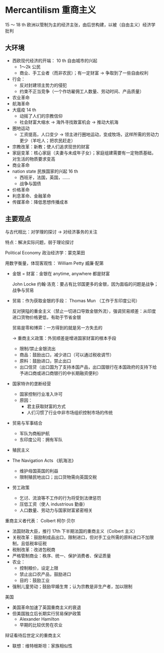 # Mercantilism 重商主义

15 ～ 18 th 欧洲以管制为主的经济主张，由后世构建，以被（自由主义）经济学批判

## 大环境

- 西欧现代经济的开端： 10 th 自由城市的兴起
    - 1～2k 公民
    - 商业、手工业者（而非农民）；有一定财富 -> 争取到了一些自由权利
- 行会：
    - 反对封建领主势力的侵犯
    - 约束不正当竞争（一个作坊雇佣工人数量、劳动时间、产品质量）
- 农业革命
- 航海革命
- 大瘟疫 14 th
    - 动摇了人们的宗教信仰
    - 社会财富大缩水 -> 海外寻找致富机会 -> 推动大航海
- 圈地运动
    - 工资提高，人口变少 -> 领主进行圈地运动，变成牧场，这样所需的劳动力更少（羊吃人；把农民赶走）
- 宗教改革：新教；使人们追求现世的财富
- 家庭变革：核心家庭（夫妻与未成年子女）；家庭组建需要有一定物质基础，对生活的物质要求变高
- 商业革命
- nation state 民族国家的兴起 16 th
    - 西班牙，法国，英国，……
    - 战争与国债
- 价格革命
- 利息革命、金融革命
- 传媒革命：降低思想传播成本

## 主要观点

与古代相比：对学理的探讨 -> 对经济事务的关注

特点：解决实际问题，弱于理论探讨

Political Economy 政治经济学：蒙克莱田

用数字衡量，体现客观性： William Petty 威廉·配第

- 金银 = 财富：金银在 anytime, anywhere 都是财富

    John Locke 约翰·洛克：要占有比邻国更多的金银，因为面临的问题是战争；战争与贸易

- 贸易：作为获取金银的手段： Thomas Mun （工作于东印度公司）

    反对狭隘的重金主义（禁止一切进口导致金银外流），强调贸易顺差：从印度进口货物价格更低，有助于节省金银

    贸易是零和博弈：一方得到的就是另一方失去的

    -> 重商主义政策：外贸顺差是增进国家财富的根本手段

    - 限制/禁止金银流出
    - 商品：鼓励出口，减少进口（可以通过税收调节）
    - 原料：鼓励进口，禁止出口
    - 出口信贷（出口国为了支持本国产品，出口国银行在本国政府的支持下给予进口商或进口商银行的中长期融资便利）

- 国家特许的垄断经营

    - 国家控制行业准入许可
    - 原因：
        - 君主获取财富的方式
        - 人们习惯了行业中非市场组织控制市场的传统

- 贸易与军事结合

    - 军队为商船护航
    - 东印度公司：拥有军队

- 殖民主义

- The Navigation Acts 《航海法》

    - 维护母国英国的利益
    - 限制殖民地出口；出口货物需向英国交税

- 劳工政策

    - 乞讨、流浪等不工作的行为将受到法律惩罚
    - 压低工资（使人 industrious 勤奋）
    - 人口数量、劳动力与国家财富紧密相关

重商主义者代表： Colbert 柯尔·贝尔

- 法国财政大臣，推行 17th 下半期法国的重商主义（Colbert 主义）
- 关税改革：鼓励制成品出口，限制进口，但对手工业所需的原料进口不加限制，且低税率征税
- 税制改革：改进包税商
- 严格管制商业：秩序、统一、保护消费者、保证质量
- 农业：
    - 控制粮价，设定上限
    - 禁止出口农产品，鼓励进口
    - 目的：鼓励工业
- 强制儿童劳动；鼓励早婚生育；认为宗教是非生产者，加以限制

美国

- 美国革命加速了英国重商主义的衰退
- 但美国独立后长期实行贸易保护政策
    - Alexander Hamilton
    - 早期的比较优势在农业

辩证看待后世定义的重商主义

- 联想：维特根斯坦：家族相似性

